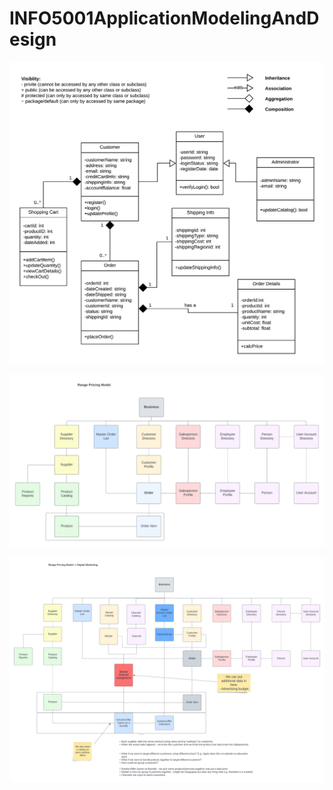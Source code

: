 # INFO5001ApplicationModelingAndDesign

![Image](UML/UMLExample.png)

![Image](/UML/range-pricing-model.png)

![Image](UML/digital-marketing.png)
